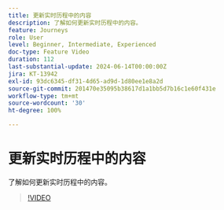 ```yaml
---
title: 更新实时历程中的内容
description: 了解如何更新实时历程中的内容。
feature: Journeys
role: User
level: Beginner, Intermediate, Experienced
doc-type: Feature Video
duration: 112
last-substantial-update: 2024-06-14T00:00:00Z
jira: KT-13942
exl-id: 93dc6345-df31-4d65-ad9d-1d80ee1e8a2d
source-git-commit: 201470e35095b38617d1a1bb5d7b16c1e60f431e
workflow-type: tm+mt
source-wordcount: '30'
ht-degree: 100%

---
```


# 更新实时历程中的内容

了解如何更新实时历程中的内容。

>[!VIDEO](https://video.tv.adobe.com/v/3429844/?learn=on)
